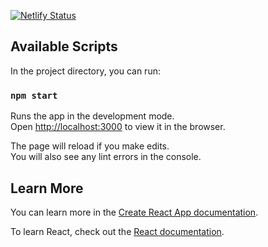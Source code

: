 [![Netlify Status](https://api.netlify.com/api/v1/badges/468e1f1e-3468-4a4a-9eab-603d4af43b49/deploy-status)](https://app.netlify.com/sites/sean-hotdog-test/deploys)

## Available Scripts

In the project directory, you can run:

### `npm start`

Runs the app in the development mode.<br>
Open [http://localhost:3000](http://localhost:3000) to view it in the browser.

The page will reload if you make edits.<br>
You will also see any lint errors in the console.

## Learn More

You can learn more in the [Create React App documentation](https://facebook.github.io/create-react-app/docs/getting-started).

To learn React, check out the [React documentation](https://reactjs.org/).
